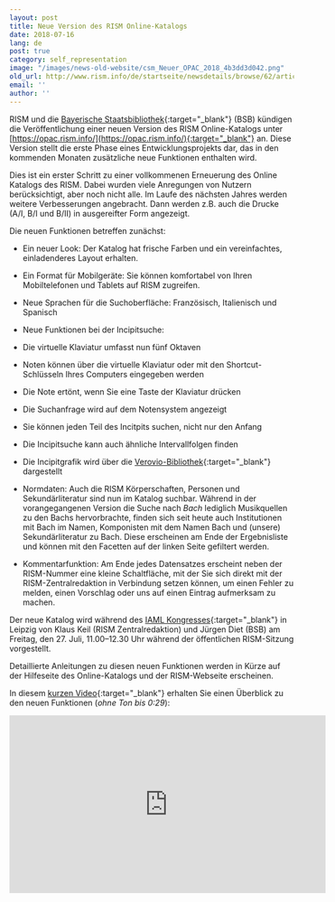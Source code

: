 ```yaml
---
layout: post
title: Neue Version des RISM Online-Katalogs
date: 2018-07-16
lang: de
post: true
category: self_representation
image: "/images/news-old-website/csm_Neuer_OPAC_2018_4b3dd3d042.png"
old_url: http://www.rism.info/de/startseite/newsdetails/browse/62/article/64/new-version-of-the-rism-online-catalog-1.html
email: ''
author: ''
---
```



RISM und die [Bayerische Staatsbibliothek](https://www.bsb-muenchen.de/){:target="_blank"} (BSB) kündigen die Veröffentlichung einer neuen Version des RISM Online-Katalogs unter [https://opac.rism.info/](https://opac.rism.info/){:target="_blank"} an. Diese Version stellt die erste Phase eines Entwicklungsprojekts dar, das in den kommenden Monaten zusätzliche neue Funktionen enthalten wird.

Dies ist ein erster Schritt zu einer vollkommenen Erneuerung des Online Katalogs des RISM. Dabei wurden viele Anregungen von Nutzern berücksichtigt, aber noch nicht alle. Im Laufe des nächsten Jahres werden weitere Verbesserungen angebracht. Dann werden z.B. auch die Drucke (A/I, B/I und B/II) in ausgereifter Form angezeigt.

Die neuen Funktionen betreffen zunächst:

- Ein neuer Look: Der Katalog hat frische Farben und ein vereinfachtes, einladenderes Layout erhalten.
- Ein Format für Mobilgeräte: Sie können komfortabel von Ihren Mobiltelefonen und Tablets auf RISM zugreifen.
- Neue Sprachen für die Suchoberfläche: Französisch, Italienisch und Spanisch
- Neue Funktionen bei der Incipitsuche:
- Die virtuelle Klaviatur umfasst nun fünf Oktaven
- Noten können über die virtuelle Klaviatur oder mit den Shortcut-Schlüsseln Ihres Computers eingegeben werden
- Die Note ertönt, wenn Sie eine Taste der Klaviatur drücken
- Die Suchanfrage wird auf dem Notensystem angezeigt
- Sie können jeden Teil des Incitpits suchen, nicht nur den Anfang
- Die Incipitsuche kann auch ähnliche Intervallfolgen finden
- Die Incipitgrafik wird über die [Verovio-Bibliothek](https://www.verovio.org/){:target="_blank"} dargestellt

- Normdaten: Auch die RISM Körperschaften, Personen und Sekundärliteratur sind nun im Katalog suchbar. Während in der vorangegangenen Version die Suche nach _Bach_ lediglich Musikquellen zu den Bachs hervorbrachte, finden sich seit heute auch Institutionen mit Bach im Namen, Komponisten mit dem Namen Bach und (unsere) Sekundärliteratur zu Bach. Diese erscheinen am Ende der Ergebnisliste und können mit den Facetten auf der linken Seite gefiltert werden.
- Kommentarfunktion: Am Ende jedes Datensatzes erscheint neben der RISM-Nummer eine kleine Schaltfläche, mit der Sie sich direkt mit der RISM-Zentralredaktion in Verbindung setzen können, um einen Fehler zu melden, einen Vorschlag oder uns auf einen Eintrag aufmerksam zu machen.

Der neue Katalog wird während des [IAML Kongresses](https://iamlleipzig2018.sched.com/){:target="_blank"} in Leipzig von Klaus Keil (RISM Zentralredaktion) und Jürgen Diet (BSB) am Freitag, den 27. Juli, 11.00–12.30 Uhr während der öffentlichen RISM-Sitzung vorgestellt.

Detaillierte Anleitungen zu diesen neuen Funktionen werden in Kürze auf der Hilfeseite des Online-Katalogs und der RISM-Webseite erscheinen.

In diesem [kurzen Video](https://youtu.be/gEKnQdNK7W4){:target="_blank"} erhalten Sie einen Überblick zu den neuen Funktionen (_ohne Ton bis 0:29_):
<iframe width="560" height="315" src="https://www.youtube.com/embed/gEKnQdNK7W4" frameborder="0" allow="autoplay; encrypted-media" allowfullscreen></iframe>